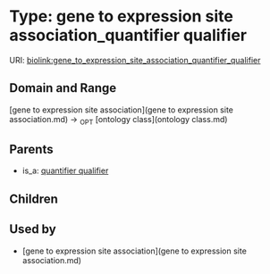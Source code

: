 
# Type: gene to expression site association_quantifier qualifier




URI: [biolink:gene_to_expression_site_association_quantifier_qualifier](https://w3id.org/biolink/vocab/gene_to_expression_site_association_quantifier_qualifier)


## Domain and Range

[gene to expression site association](gene to expression site association.md) ->  <sub>OPT</sub> [ontology class](ontology class.md)

## Parents

 *  is_a: [quantifier qualifier](quantifier_qualifier.md)

## Children


## Used by

 * [gene to expression site association](gene to expression site association.md)
